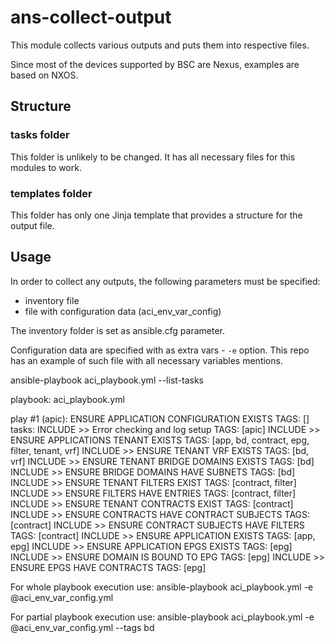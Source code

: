 # ans-collect-output
This module collects various outputs and puts them into respective files.

Since most of the devices supported by BSC are Nexus, examples are based on NXOS.

## Structure

### tasks folder
This folder is unlikely to be changed. It has all necessary files for this modules to work.

### templates folder
This folder has only one Jinja template that provides a structure for the output file.

## Usage
In order to collect any outputs, the following parameters must be specified:
 - inventory file
 - file with configuration data (aci_env_var_config)

The inventory folder is set as ansible.cfg parameter.

Configuration data are specified with as extra vars - ```-e``` option. This repo has an example of such file with all necessary variables mentions.

ansible-playbook aci_playbook.yml --list-tasks

playbook: aci_playbook.yml

  play #1 (apic): ENSURE APPLICATION CONFIGURATION EXISTS	TAGS: []
    tasks:
      INCLUDE >> Error checking and log setup	TAGS: [apic]
      INCLUDE >> ENSURE APPLICATIONS TENANT EXISTS	TAGS: [app, bd, contract, epg, filter, tenant, vrf]
      INCLUDE >> ENSURE TENANT VRF EXISTS	TAGS: [bd, vrf]
      INCLUDE >> ENSURE TENANT BRIDGE DOMAINS EXISTS	TAGS: [bd]
      INCLUDE >> ENSURE BRIDGE DOMAINS HAVE SUBNETS	TAGS: [bd]
      INCLUDE >> ENSURE TENANT FILTERS EXIST	TAGS: [contract, filter]
      INCLUDE >> ENSURE FILTERS HAVE ENTRIES	TAGS: [contract, filter]
      INCLUDE >> ENSURE TENANT CONTRACTS EXIST	TAGS: [contract]
      INCLUDE >> ENSURE CONTRACTS HAVE CONTRACT SUBJECTS	TAGS: [contract]
      INCLUDE >> ENSURE CONTRACT SUBJECTS HAVE FILTERS	TAGS: [contract]
      INCLUDE >> ENSURE APPLICATION EXISTS	TAGS: [app, epg]
      INCLUDE >> ENSURE APPLICATION EPGS EXISTS	TAGS: [epg]
      INCLUDE >> ENSURE DOMAIN IS BOUND TO EPG	TAGS: [epg]
      INCLUDE >> ENSURE EPGS HAVE CONTRACTS	TAGS: [epg]

For whole playbook execution use:
ansible-playbook aci_playbook.yml -e @aci_env_var_config.yml

For partial playbook execution use:
ansible-playbook aci_playbook.yml -e @aci_env_var_config.yml --tags bd